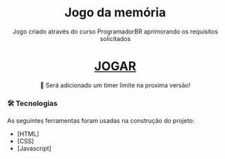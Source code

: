 <h1 align="center">Jogo da memória</h1>

<p align="center">Jogo criado através do curso ProgramadorBR aprimorando os requisitos solicitados</p>

<h1 align="center">
    <a href="https://hackmannred.github.io/Jogo-da-memoria/">JOGAR</a>
</h1>
<p align="center">🚀 Será adicionado um timer limite na proxima versão!

  ### 🛠 Tecnologias

As seguintes ferramentas foram usadas na construção do projeto:

- [HTML]
- [CSS]
- [Javascript]

